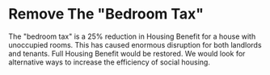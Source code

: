 Remove The "Bedroom Tax"
========================

 The "bedroom tax" is a 25% reduction in Housing Benefit for a house 
 with unoccupied rooms. This has caused enormous disruption for both 
 landlords and tenants. Full Housing Benefit would be restored. We would 
 look for alternative ways to increase the efficiency of social housing. 
